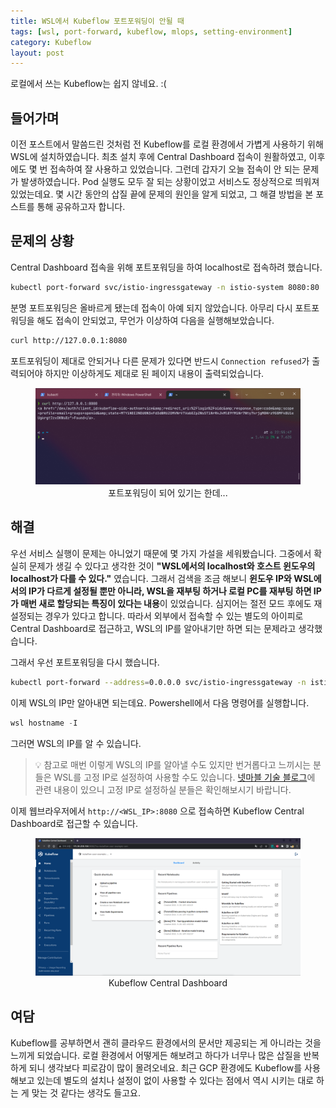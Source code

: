 ```yaml
---
title: WSL에서 Kubeflow 포트포워딩이 안될 때
tags: [wsl, port-forward, kubeflow, mlops, setting-environment]
category: Kubeflow
layout: post
---
```


로컬에서 쓰는 Kubeflow는 쉽지 않네요. :(

<!--more-->

## 들어가며

이전 포스트에서 말씀드린 것처럼 전 Kubeflow를 로컬 환경에서 가볍게 사용하기 위해 WSL에 설치하였습니다. 최초 설치 후에 Central Dashboard 접속이 원활하였고, 이후에도 몇 번 접속하여 잘 사용하고 있었습니다. 그런데 갑자기 오늘 접속이 안 되는 문제가 발생하였습니다. Pod 실행도 모두 잘 되는 상황이었고 서비스도 정상적으로 띄워져 있었는데요. 몇 시간 동안의 삽질 끝에 문제의 원인을 알게 되었고, 그 해결 방법을 본 포스트를 통해 공유하고자 합니다.

## 문제의 상황

Central Dashboard 접속을 위해 포트포워딩을 하여 localhost로 접속하려 했습니다.

```bash
kubectl port-forward svc/istio-ingressgateway -n istio-system 8080:80
```

분명 포트포워딩은 올바르게 됐는데 접속이 아예 되지 않았습니다. 아무리 다시 포트포워딩을 해도 접속이 안되었고, 무언가 이상하여 다음을 실행해보았습니다.

```bash
curl http://127.0.0.1:8080
```

포트포워딩이 제대로 안되거나 다른 문제가 있다면 반드시 `Connection refused`가 출력되어야 하지만 이상하게도 제대로 된 페이지 내용이 출력되었습니다.

<center>
  <figure>
    <img src="/assets/images/2022-06-04-port-forwarding-not-working-for-kubeflow-in-wsl/port-forwarding.png" alt="Port forwarding" style="zoom:50%;" loading="lazy"/>
    <figcaption style="text-align: center;">포트포워딩이 되어 있기는 한데...</figcaption>
  </figure>
</center>

## 해결

우선 서비스 실행이 문제는 아니었기 때문에 몇 가지 가설을 세워봤습니다. 그중에서 확실히 문제가 생길 수 있다고 생각한 것이 **"WSL에서의 localhost와 호스트 윈도우의 localhost가 다를 수 있다."** 였습니다. 그래서 검색을 조금 해보니 **윈도우 IP와 WSL에서의 IP가 다르게 설정될 뿐만 아니라, WSL을 재부팅 하거나 로컬 PC를 재부팅 하면 IP가 매번 새로 할당되는 특징이 있다는 내용**이 있었습니다. 심지어는 절전 모드 후에도 재설정되는 경우가 있다고 합니다. 따라서 외부에서 접속할 수 있는 별도의 아이피로 Central Dashboard로 접근하고, WSL의 IP를 알아내기만 하면 되는 문제라고 생각했습니다.

그래서 우선 포트포워딩을 다시 했습니다.

```bash
kubectl port-forward --address=0.0.0.0 svc/istio-ingressgateway -n istio-system 8080:80
```

이제 WSL의 IP만 알아내면 되는데요. Powershell에서 다음 명령어를 실행합니다.

```powershell
wsl hostname -I
```

그러면 WSL의 IP를 알 수 있습니다. 

>   :bulb: 참고로 매번 이렇게 WSL의 IP를 알아낼 수도 있지만 번거롭다고 느끼시는 분들은 WSL를 고정 IP로 설정하여 사용할 수도 있습니다. [넷마블 기술 블로그](https://netmarble.engineering/wsl2-static-ip-scheduler-settings/)에 관련 내용이 있으니 고정 IP로 설정하실 분들은 확인해보시기 바랍니다.

이제 웹브라우저에서 `http://<WSL_IP>:8080` 으로 접속하면 Kubeflow Central Dashboard로 접근할 수 있습니다.

<center>
  <figure>
    <img src="/assets/images/2022-06-04-port-forwarding-not-working-for-kubeflow-in-wsl/central-dashboard.png" alt="Central dashboard" style="zoom:50%;" loading="lazy"/>
    <figcaption style="text-align: center;">Kubeflow Central Dashboard</figcaption>
  </figure>
</center>

## 여담

Kubeflow를 공부하면서 괜히 클라우드 환경에서의 문서만 제공되는 게 아니라는 것을 느끼게 되었습니다. 로컬 환경에서 어떻게든 해보려고 하다가 너무나 많은 삽질을 반복하게 되니 생각보다 피로감이 많이 몰려오네요. 최근 GCP 환경에도 Kubeflow를 사용해보고 있는데 별도의 설치나 설정이 없이 사용할 수 있다는 점에서 역시 시키는 대로 하는 게 맞는 것 같다는 생각도 들고요.

